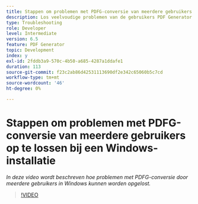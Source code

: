 ```yaml
---
title: Stappen om problemen met PDFG-conversie van meerdere gebruikers op te lossen bij een Windows-installatie
description: Los veelvoudige problemen van de gebruikers PDF Generator op de Opstelling van Vensters.
type: Troubleshooting
role: Developer
level: Intermediate
version: 6.5
feature: PDF Generator
topic: Development
index: y
exl-id: 2fddb3a9-570c-4b50-a685-4287a1ddafe1
duration: 113
source-git-commit: f23c2ab86d42531113690df2e342c65060b5c7cd
workflow-type: tm+mt
source-wordcount: '46'
ht-degree: 0%

---
```


# Stappen om problemen met PDFG-conversie van meerdere gebruikers op te lossen bij een Windows-installatie

*In deze video wordt beschreven hoe problemen met PDFG-conversie door meerdere gebruikers in Windows kunnen worden opgelost.*

>[!VIDEO](https://video.tv.adobe.com/v/335550?quality=12&learn=on)
